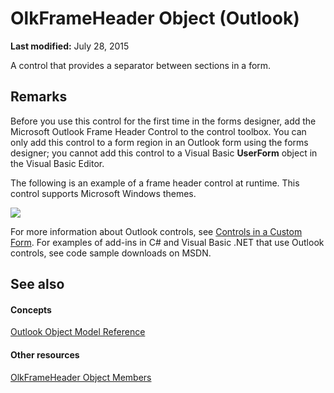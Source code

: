 
# OlkFrameHeader Object (Outlook)

 **Last modified:** July 28, 2015

A control that provides a separator between sections in a form.

## Remarks

Before you use this control for the first time in the forms designer, add the Microsoft Outlook Frame Header Control to the control toolbox. You can only add this control to a form region in an Outlook form using the forms designer; you cannot add this control to a Visual Basic  **UserForm** object in the Visual Basic Editor.

The following is an example of a frame header control at runtime. This control supports Microsoft Windows themes.


![](../images/olFrameHeader_ZA10120525.gif)



For more information about Outlook controls, see  [Controls in a Custom Form](fcba1b34-c526-5d01-8644-cb8852bd2348.md). For examples of add-ins in C# and Visual Basic .NET that use Outlook controls, see code sample downloads on MSDN. 


## See also


#### Concepts


 [Outlook Object Model Reference](73221b13-d8d8-99b8-3394-b95dbbfd5ddc.md)
#### Other resources


 [OlkFrameHeader Object Members](b514dd95-3368-0a9b-c886-d7ee28126391.md)
